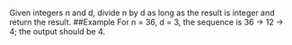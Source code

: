 Given integers n and d, divide n by d as long as the result is integer and return the result.
##Example
For n = 36, d = 3, the sequence is 36 -> 12 -> 4; the output should be 4.
